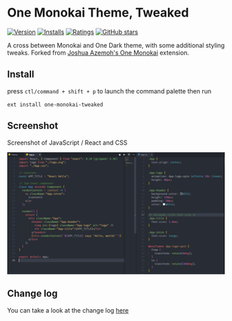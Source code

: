 # One Monokai Theme, Tweaked

[![Version](https://vsmarketplacebadge.apphb.com/version/alan-munson.one-monokai-tweaked.svg)](https://marketplace.visualstudio.com/items?itemName=alan-munson.one-monokai-tweaked) [![Installs](https://vsmarketplacebadge.apphb.com/installs/alan-munson.one-monokai-tweaked.svg)](https://marketplace.visualstudio.com/items?itemName=alan-munson.one-monokai-tweaked) [![Ratings](https://vsmarketplacebadge.apphb.com/rating/alan-munson.one-monokai-tweaked.svg)](https://marketplace.visualstudio.com/items?itemName=alan-munson.one-monokai-tweaked) [![GitHub stars](https://img.shields.io/github/stars/AlanMunson/vscode-one-monokai-tweaked.svg?style=social&label=Star&maxAge=2592000)](https://github.com/AlanMunson/vscode-one-monokai-tweaked)

A cross between Monokai and One Dark theme, with some additional styling tweaks.
Forked from [Joshua Azemoh's One Monokai](https://marketplace.visualstudio.com/items?itemName=azemoh.one-monokai) extension.

## Install

press `ctl/command + shift + p` to launch the command palette then run

```
ext install one-monokai-tweaked
```

## Screenshot

Screenshot of JavaScript / React and CSS

![Theme Screenshot](screenshot-v1.0.1.png)

## Change log

You can take a look at the change log [here](https://github.com/AlanMunson/vscode-one-monokai-tweaked/blob/master/CHANGELOG.md)
